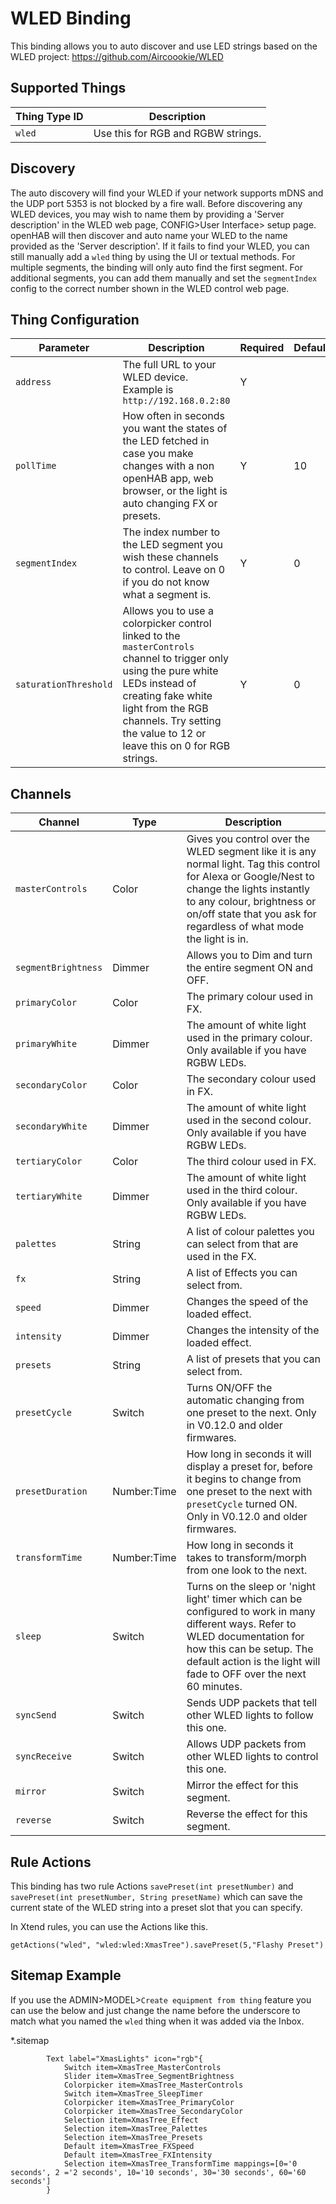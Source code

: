 # WLED Binding

This binding allows you to auto discover and use LED strings based on the WLED project:
<https://github.com/Aircoookie/WLED>

## Supported Things

| Thing Type ID | Description |
|-|-|
| `wled` | Use this for RGB and RGBW strings. |

## Discovery

The auto discovery will find your WLED if your network supports mDNS and the UDP port 5353 is not blocked by a fire wall.
Before discovering any WLED devices, you may wish to name them by providing a 'Server description' in the WLED web page, CONFIG>User Interface> setup page.
openHAB will then discover and auto name your WLED to the name provided as the 'Server description'.
If it fails to find your WLED, you can still manually add a `wled` thing by using the UI or textual methods.
For multiple segments, the binding will only auto find the first segment.
For additional segments, you can add them manually and set the `segmentIndex` config to the correct number shown in the WLED control web page.

## Thing Configuration

| Parameter | Description | Required | Default |
|-|-|-|-|
| `address`| The full URL to your WLED device. Example is `http://192.168.0.2:80` | Y | |
| `pollTime`| How often in seconds you want the states of the LED fetched in case you make changes with a non openHAB app, web browser, or the light is auto changing FX or presets. | Y | 10 |
| `segmentIndex` | The index number to the LED segment you wish these channels to control. Leave on 0 if you do not know what a segment is. | Y | 0 |
| `saturationThreshold` | Allows you to use a colorpicker control linked to the `masterControls` channel to trigger only using the pure white LEDs instead of creating fake white light from the RGB channels. Try setting the value to 12 or leave this on 0 for RGB strings. | Y | 0 |

## Channels

| Channel | Type | Description |
|-|-|-|
| `masterControls` | Color | Gives you control over the WLED segment like it is any normal light. Tag this control for Alexa or Google/Nest to change the lights instantly to any colour, brightness or on/off state that you ask for regardless of what mode the light is in. |
| `segmentBrightness` | Dimmer | Allows you to Dim and turn the entire segment ON and OFF. |
| `primaryColor` | Color | The primary colour used in FX. |
| `primaryWhite` | Dimmer | The amount of white light used in the primary colour. Only available if you have RGBW LEDs. |
| `secondaryColor` | Color | The secondary colour used in FX. |
| `secondaryWhite` | Dimmer | The amount of white light used in the second colour. Only available if you have RGBW LEDs. |
| `tertiaryColor` | Color | The third colour used in FX. |
| `tertiaryWhite` | Dimmer | The amount of white light used in the third colour. Only available if you have RGBW LEDs. |
| `palettes` | String | A list of colour palettes you can select from that are used in the FX. |
| `fx` | String |  A list of Effects you can select from. |
| `speed` | Dimmer | Changes the speed of the loaded effect. |
| `intensity` | Dimmer | Changes the intensity of the loaded effect. |
| `presets` | String |  A list of presets that you can select from.  |
| `presetCycle` | Switch | Turns ON/OFF the automatic changing from one preset to the next. Only in V0.12.0 and older firmwares. |
| `presetDuration` | Number:Time | How long in seconds it will display a preset for, before it begins to change from one preset to the next with `presetCycle` turned ON. Only in V0.12.0 and older firmwares. |
| `transformTime` | Number:Time | How long in seconds it takes to transform/morph from one look to the next. |
| `sleep` | Switch | Turns on the sleep or 'night light' timer which can be configured to work in many different ways. Refer to WLED documentation for how this can be setup. The default action is the light will fade to OFF over the next 60 minutes. |
| `syncSend` | Switch | Sends UDP packets that tell other WLED lights to follow this one. |
| `syncReceive` | Switch | Allows UDP packets from other WLED lights to control this one. |
| `mirror` | Switch | Mirror the effect for this segment. |
| `reverse` | Switch | Reverse the effect for this segment. |

## Rule Actions

This binding has two rule Actions `savePreset(int presetNumber)` and `savePreset(int presetNumber, String presetName)` which can save the current state of the WLED string into a preset slot that you can specify.

In Xtend rules, you can use the Actions like this.

```
getActions("wled", "wled:wled:XmasTree").savePreset(5,"Flashy Preset")
```

## Sitemap Example

If you use the ADMIN>MODEL>`Create equipment from thing` feature you can use the below and just change the name before the underscore to match what you named the `wled` thing when it was added via the Inbox.

*.sitemap

```
        Text label="XmasLights" icon="rgb"{
            Switch item=XmasTree_MasterControls
            Slider item=XmasTree_SegmentBrightness
            Colorpicker item=XmasTree_MasterControls
            Switch item=XmasTree_SleepTimer
            Colorpicker item=XmasTree_PrimaryColor
            Colorpicker item=XmasTree_SecondaryColor
            Selection item=XmasTree_Effect
            Selection item=XmasTree_Palettes
            Selection item=XmasTree_Presets
            Default item=XmasTree_FXSpeed
            Default item=XmasTree_FXIntensity            
            Selection item=XmasTree_TransformTime mappings=[0='0 seconds', 2 ='2 seconds', 10='10 seconds', 30='30 seconds', 60='60 seconds']
        }
        
```
